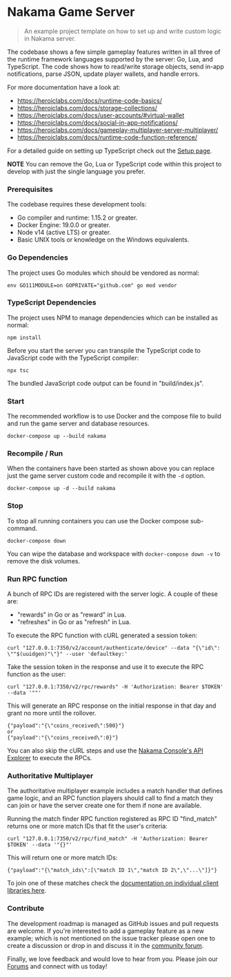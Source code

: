 Nakama Game Server
===

> An example project template on how to set up and write custom logic in Nakama server.

The codebase shows a few simple gameplay features written in all three of the runtime framework languages supported by the server: Go, Lua, and TypeScript. The code shows how to read/write storage objects, send in-app notifications, parse JSON, update player wallets, and handle errors.

For more documentation have a look at:

* https://heroiclabs.com/docs/runtime-code-basics/
* https://heroiclabs.com/docs/storage-collections/
* https://heroiclabs.com/docs/user-accounts/#virtual-wallet
* https://heroiclabs.com/docs/social-in-app-notifications/
* https://heroiclabs.com/docs/gameplay-multiplayer-server-multiplayer/
* https://heroiclabs.com/docs/runtime-code-function-reference/

For a detailed guide on setting up TypeScript check out the [Setup page](https://heroiclabs.com/docs/runtime-code-typescript-setup/#initialize-the-project).

__NOTE__ You can remove the Go, Lua or TypeScript code within this project to develop with just the single language you prefer.

### Prerequisites

The codebase requires these development tools:

* Go compiler and runtime: 1.15.2 or greater.
* Docker Engine: 19.0.0 or greater.
* Node v14 (active LTS) or greater.
* Basic UNIX tools or knowledge on the Windows equivalents.

### Go Dependencies

The project uses Go modules which should be vendored as normal:

```shell
env GO111MODULE=on GOPRIVATE="github.com" go mod vendor
```

### TypeScript Dependencies

The project uses NPM to manage dependencies which can be installed as normal:

```shell
npm install
```

Before you start the server you can transpile the TypeScript code to JavaScript code with the TypeScript compiler:

```shell
npx tsc
```

The bundled JavaScript code output can be found in "build/index.js".

### Start

The recommended workflow is to use Docker and the compose file to build and run the game server and database resources.

```shell
docker-compose up --build nakama
```

### Recompile / Run

When the containers have been started as shown above you can replace just the game server custom code and recompile it with the `-d` option.

```shell
docker-compose up -d --build nakama
```

### Stop

To stop all running containers you can use the Docker compose sub-command.

```shell
docker-compose down
```

You can wipe the database and workspace with `docker-compose down -v` to remove the disk volumes.

### Run RPC function

A bunch of RPC IDs are registered with the server logic. A couple of these are:

* "rewards" in Go or as "reward" in Lua.
* "refreshes" in Go or as "refresh" in Lua.

To execute the RPC function with cURL generated a session token:

```shell
curl "127.0.0.1:7350/v2/account/authenticate/device" --data "{\"id\": \""$(uuidgen)"\"}" --user 'defaultkey:'
```

Take the session token in the response and use it to execute the RPC function as the user:

```shell
curl "127.0.0.1:7350/v2/rpc/rewards" -H 'Authorization: Bearer $TOKEN' --data '""'
```

This will generate an RPC response on the initial response in that day and grant no more until the rollover.

```
{"payload":"{\"coins_received\":500}"}
or
{"payload":"{\"coins_received\":0}"}
```

You can also skip the cURL steps and use the [Nakama Console's API Explorer](http://127.0.0.1:7351/apiexplorer) to execute the RPCs.

### Authoritative Multiplayer

The authoritative multiplayer example includes a match handler that defines game logic, and an RPC function players should call to find a match they can join or have the server create one for them if none are available.

Running the match finder RPC function registered as RPC ID "find_match" returns one or more match IDs that fit the user's criteria:

```shell
curl "127.0.0.1:7350/v2/rpc/find_match" -H 'Authorization: Bearer $TOKEN' --data '"{}"'
```

This will return one or more match IDs:

```
{"payload":"{\"match_ids\":[\"match ID 1\","match ID 2\",\"...\"]}"}
```

To join one of these matches check the [documentation on individual client libraries here](https://heroiclabs.com/docs/gameplay-multiplayer-realtime/#join-a-match).


### Contribute

The development roadmap is managed as GitHub issues and pull requests are welcome. If you're interested to add a gameplay feature as a new example; which is not mentioned on the issue tracker please open one to create a discussion or drop in and discuss it in the [community forum](https://forum.heroiclabs.com).

Finally, we love feedback and would love to hear from you. Please join our [Forums](https://forum.heroiclabs.com/) and connect with us today!
